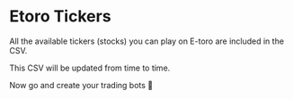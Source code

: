 # Etoro Tickers

All the available tickers (stocks) you can play on E-toro are included in the CSV.

This CSV will be updated from time to time.

Now go and create your trading bots 🤖